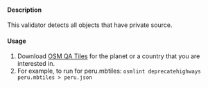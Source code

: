 #### Description

This validator detects all objects that have private source.

#### Usage

1. Download [OSM QA Tiles](https://osmlab.github.io/osm-qa-tiles/) for the planet or a country that you are interested in. 
2. For example, to run for peru.mbtiles: `osmlint deprecatehighways peru.mbtiles > peru.json`
